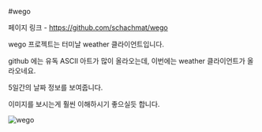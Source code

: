 #wego

페이지 링크 - https://github.com/schachmat/wego

wego 프로젝트는 터미날 weather 클라이언트입니다.

github 에는 유독 ASCII 아트가 많이 올라오는데, 이번에는 weather 클라이언트가 올라오네요.

5일간의 날짜 정보를 보여줍니다.

이미지를 보시는게 훨씬 이해하시기 좋으실듯 합니다.

![wego](https://camo.githubusercontent.com/c3d2b92671f1ded5d5a9a9ebafdc836527f97269/687474703a2f2f7363686163686d61742e6769746875622e696f2f7765676f2f7765676f2e676966)
